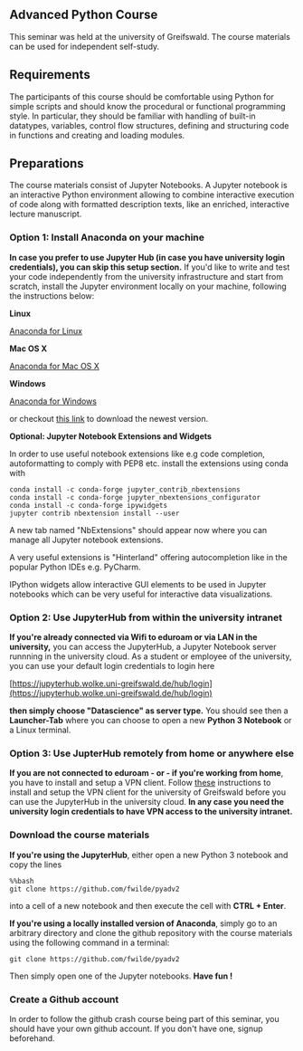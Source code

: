 Advanced Python Course
----------------------

This seminar was held at the university of Greifswald. The course materials can be used for independent self-study.

## Requirements

The participants of this course should be comfortable using Python for simple scripts and should know the procedural or functional programming style. In particular, they should be familiar with handling of built-in datatypes, variables, control flow structures, defining and structuring code in functions and creating and loading modules. 

## Preparations

The course materials consist of Jupyter Notebooks. A Jupyter notebook is an interactive Python environment allowing to combine interactive execution of code along with formatted description texts, like an enriched, interactive lecture manuscript.

### Option 1: Install Anaconda on your machine

**In case you prefer to use Jupyter Hub (in case you have university login credentials), you can skip this setup section.** If you'd like to write and test your code independently from the university infrastructure and start from scratch, install the Jupyter environment locally on your machine, following the instructions below:

**Linux**

[Anaconda for Linux](https://repo.anaconda.com/archive/Anaconda3-2020.07-Linux-x86_64.sh)

**Mac OS X**

[Anaconda for Mac OS X](https://repo.anaconda.com/archive/Anaconda3-2020.07-MacOSX-x86_64.pkg)

**Windows**

[Anaconda for Windows](https://repo.anaconda.com/archive/Anaconda3-2020.07-Windows-x86_64.exe)
    
or checkout [this link](https://anaconda.com) to download the newest version.

**Optional: Jupyter Notebook Extensions and Widgets**

In order to use useful notebook extensions like e.g code completion, autoformatting to comply with PEP8 etc. install the extensions using conda
with

```
conda install -c conda-forge jupyter_contrib_nbextensions
conda install -c conda-forge jupyter_nbextensions_configurator
conda install -c conda-forge ipywidgets
jupyter contrib nbextension install --user
```

A new tab named "NbExtensions" should appear now where you can manage all Jupyter notebook extensions.

A very useful extensions is "Hinterland" offering autocompletion like in the popular Python IDEs e.g. PyCharm.

IPython widgets allow interactive GUI elements to be used in Jupyter notebooks which can be very useful for interactive data visualizations.

### Option 2: Use JupyterHub from within the university intranet

**If you're already connected via Wifi to eduroam or via LAN in the university,** you can access the JupyterHub, a Jupyter Notebook server runnning in the university cloud. As a student or employee of the university, you can use your default login credentials to login here
    
[https://jupyterhub.wolke.uni-greifswald.de/hub/login](https://jupyterhub.wolke.uni-greifswald.de/hub/login)
    

**then simply choose "Datascience" as server type.**
You should see then a **Launcher-Tab** where you can choose to open a new **Python 3 Notebook** or a Linux terminal.
    
### Option 3: Use JupterHub remotely from home or anywhere else
    
**If you are not connected to eduroam - or - if you're working from home**, you have to install and setup a VPN client. Follow [these](https://rz.uni-greifswald.de/en/services/technical-infrastructure/vpn/) instructions to install and setup the VPN client for the university of Greifswald  before you can use the JupyterHub in the university cloud. **In any case you need the university login credentials to have VPN access to the university intranet.**
    
### Download the course materials
    
**If you're using the JupyterHub**, either open a new Python 3 notebook and copy the lines
    
```
%%bash
git clone https://github.com/fwilde/pyadv2
```

into a cell of a new notebook and then execute the cell with **CTRL + Enter**.
      
**If you're using a locally installed version of Anaconda**, simply go to an arbitrary directory and clone the github repository with the course materials using the following command in a terminal:    
   
```
git clone https://github.com/fwilde/pyadv2
```
    
Then simply open one of the Jupyter notebooks. **Have fun !**

### Create a Github account

In order to follow the github crash course being part of this seminar, you should have your own github account. If you don't have one, signup beforehand.
